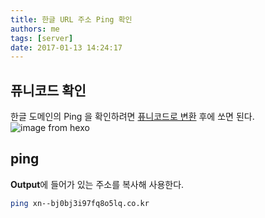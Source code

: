 ```yaml
---
title: 한글 URL 주소 Ping 확인
authors: me
tags: [server]
date: 2017-01-13 14:24:17
---
```


## 퓨니코드 확인

한글 도메인의 Ping 을 확인하려면 [퓨니코드로 변환](http://krnic.or.kr/jsp/resources/domainInfo/punyCode.jsp) 후에 쏘면 된다.
![image from hexo](https://i.imgur.com/ihciIqM.png)

## ping

**Output**에 들어가 있는 주소를 복사해 사용한다.

```bash
ping xn--bj0bj3i97fq8o5lq.co.kr
```
